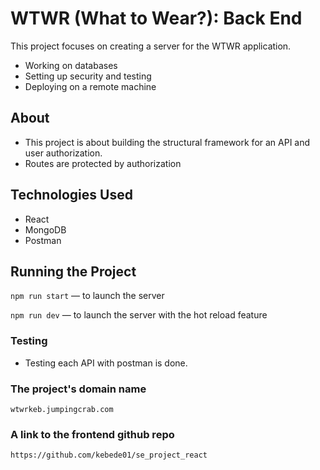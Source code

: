 # WTWR (What to Wear?): Back End

This project focuses on creating a server for the WTWR application.

- Working on databases
- Setting up security and testing
- Deploying on a remote machine

## About

- This project is about building the structural framework for
  an API and user authorization.
- Routes are protected by authorization
## Technologies Used

- React
- MongoDB
- Postman

## Running the Project

`npm run start` — to launch the server

`npm run dev` — to launch the server with the hot reload feature

### Testing

- Testing each API with postman is done.

### The project's domain name
`wtwrkeb.jumpingcrab.com`

### A link to the frontend github repo
`https://github.com/kebede01/se_project_react`
